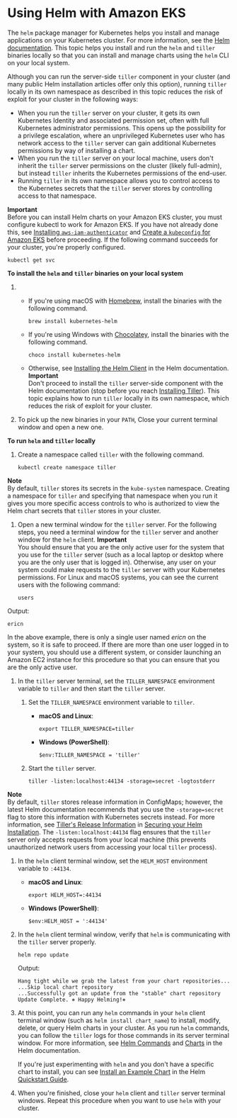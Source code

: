# Using Helm with Amazon EKS<a name="helm"></a>

The `helm` package manager for Kubernetes helps you install and manage applications on your Kubernetes cluster\. For more information, see the [Helm documentation](https://docs.helm.sh/)\. This topic helps you install and run the `helm` and `tiller` binaries locally so that you can install and manage charts using the `helm` CLI on your local system\.

Although you can run the server\-side `tiller` component in your cluster \(and many public Helm installation articles offer only this option\), running `tiller` locally in its own namespace as described in this topic reduces the risk of exploit for your cluster in the following ways:
+ When you run the `tiller` server on your cluster, it gets its own Kubernetes Identity and associated permission set, often with full Kubernetes administrator permissions\. This opens up the possibility for a privilege escalation, where an unprivileged Kubernetes user who has network access to the `tiller` server can gain additional Kubernetes permissions by way of installing a chart\.
+ When you run the `tiller` server on your local machine, users don't inherit the `tiller` server permissions on the cluster \(likely full\-admin\), but instead `tiller` inherits the Kubernetes permissions of the end\-user\.
+ Running `tiller` in its own namespace allows you to control access to the Kubernetes secrets that the `tiller` server stores by controlling access to that namespace\.

**Important**  
Before you can install Helm charts on your Amazon EKS cluster, you must configure kubectl to work for Amazon EKS\. If you have not already done this, see [Installing `aws-iam-authenticator`](install-aws-iam-authenticator.md) and [Create a `kubeconfig` for Amazon EKS](create-kubeconfig.md) before proceeding\. If the following command succeeds for your cluster, you're properly configured\.  

```
kubectl get svc
```

**To install the `helm` and `tiller` binaries on your local system**

1. 
   + If you're using macOS with [Homebrew](https://brew.sh/), install the binaries with the following command\.

     ```
     brew install kubernetes-helm
     ```
   + If you're using Windows with [Chocolatey](https://chocolatey.org/), install the binaries with the following command\.

     ```
     choco install kubernetes-helm
     ```
   + Otherwise, see [Installing the Helm Client](https://docs.helm.sh/using_helm/#installing-the-helm-client) in the Helm documentation\.
**Important**  
Don't proceed to install the `tiller` server\-side component with the Helm documentation \(stop before you reach [Installing Tiller](https://docs.helm.sh/using_helm/#installing-tiller)\)\. This topic explains how to run `tiller` locally in its own namespace, which reduces the risk of exploit for your cluster\.

1. To pick up the new binaries in your `PATH`, Close your current terminal window and open a new one\.

**To run `helm` and `tiller` locally**

1. Create a namespace called `tiller` with the following command\.

   ```
   kubectl create namespace tiller
   ```
**Note**  
By default, `tiller` stores its secrets in the `kube-system` namespace\. Creating a namespace for `tiller` and specifying that namespace when you run it gives you more specific access controls to who is authorized to view the Helm chart secrets that `tiller` stores in your cluster\.

1. Open a new terminal window for the `tiller` server\. For the following steps, you need a terminal window for the `tiller` server and another window for the `helm` client\.
**Important**  
You should ensure that you are the only active user for the system that you use for the `tiller` server \(such as a local laptop or desktop where you are the only user that is logged in\)\. Otherwise, any user on your system could make requests to the `tiller` server with your Kubernetes permissions\. For Linux and macOS systems, you can see the current users with the following command:  

   ```
   users
   ```
Output:  

   ```
   ericn
   ```
In the above example, there is only a single user named *ericn* on the system, so it is safe to proceed\. If there are more than one user logged in to your system, you should use a different system, or consider launching an Amazon EC2 instance for this procedure so that you can ensure that you are the only active user\.

1. In the `tiller` server terminal, set the `TILLER_NAMESPACE` environment variable to `tiller` and then start the `tiller` server\.

   1. Set the `TILLER_NAMESPACE` environment variable to `tiller`\.
      + **macOS and Linux**:

        ```
        export TILLER_NAMESPACE=tiller
        ```
      + **Windows \(PowerShell\)**:

        ```
        $env:TILLER_NAMESPACE = 'tiller'
        ```

   1. Start the `tiller` server\.

      ```
      tiller -listen:localhost:44134 -storage=secret -logtostderr
      ```
**Note**  
By default, `tiller` stores release information in ConfigMaps; however, the latest Helm documentation recommends that you use the `-storage=secret` flag to store this information with Kubernetes secrets instead\. For more information, see [Tiller's Release Information](https://github.com/helm/helm/blob/master/docs/securing_installation.md#tillers-release-information) in [Securing your Helm Installation](https://github.com/helm/helm/blob/master/docs/securing_installation.md)\. The `-listen:localhost:44134` flag ensures that the `tiller` server only accepts requests from your local machine \(this prevents unauthorized network users from accessing your local `tiller` process\)\.

1. In the `helm` client terminal window, set the `HELM_HOST` environment variable to `:44134`\.
   + **macOS and Linux**:

     ```
     export HELM_HOST=:44134
     ```
   + **Windows \(PowerShell\)**:

     ```
     $env:HELM_HOST = ':44134'
     ```

1. In the `helm` client terminal window, verify that `helm` is communicating with the `tiller` server properly\.

   ```
   helm repo update
   ```

   Output:

   ```
   Hang tight while we grab the latest from your chart repositories...
   ...Skip local chart repository
   ...Successfully got an update from the "stable" chart repository
   Update Complete. ⎈ Happy Helming!⎈
   ```

1. At this point, you can run any `helm` commands in your `helm` client terminal window \(such as `helm install chart_name`\) to install, modify, delete, or query Helm charts in your cluster\. As you run `helm` commands, you can follow the `tiller` logs for those commands in its server terminal window\. For more information, see [Helm Commands](https://docs.helm.sh/helm/) and [Charts](https://docs.helm.sh/developing_charts/#charts) in the Helm documentation\.

   If you're just experimenting with `helm` and you don't have a specific chart to install, you can see [Install an Example Chart](https://docs.helm.sh/using_helm/#install-an-example-chart) in the Helm [Quickstart Guide](https://docs.helm.sh/using_helm/)\.

1. When you're finished, close your `helm` client and `tiller` server terminal windows\. Repeat this procedure when you want to use `helm` with your cluster\.